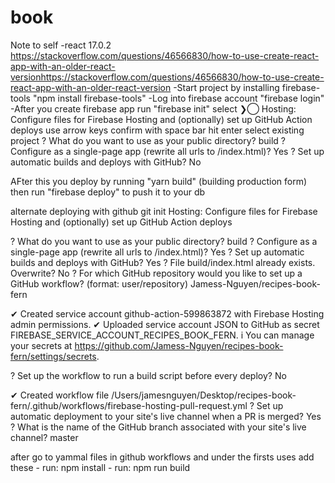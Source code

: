 # book

Note to self
-react 17.0.2 https://stackoverflow.com/questions/46566830/how-to-use-create-react-app-with-an-older-react-versionhttps://stackoverflow.com/questions/46566830/how-to-use-create-react-app-with-an-older-react-version
-Start project by installing firebase-tools "npm install firebase-tools"
-Log into firebase account "firebase login"
-After you create firebase app run "firebase init"
select ❯◯ Hosting: Configure files for Firebase Hosting and (optionally) set up GitHub Action deploys
use arrow keys confirm with space bar hit enter
select existing project
? What do you want to use as your public directory? build
? Configure as a single-page app (rewrite all urls to /index.html)? Yes
? Set up automatic builds and deploys with GitHub? No

AFter this you deploy by running "yarn build" (building production form)
then run "firebase deploy" to push it to your db

alternate deploying with github
git init
Hosting: Configure files for Firebase Hosting and (optionally) set up GitHub Action
deploys

? What do you want to use as your public directory? build
? Configure as a single-page app (rewrite all urls to /index.html)? Yes
? Set up automatic builds and deploys with GitHub? Yes
? File build/index.html already exists. Overwrite? No
? For which GitHub repository would you like to set up a GitHub workflow? (format: user/repository)
Jamess-Nguyen/recipes-book-fern

✔ Created service account github-action-599863872 with Firebase Hosting admin permissions.
✔ Uploaded service account JSON to GitHub as secret FIREBASE_SERVICE_ACCOUNT_RECIPES_BOOK_FERN.
i You can manage your secrets at https://github.com/Jamess-Nguyen/recipes-book-fern/settings/secrets.

? Set up the workflow to run a build script before every deploy? No

✔ Created workflow file /Users/jamesnguyen/Desktop/recipes-book-fern/.github/workflows/firebase-hosting-pull-request.yml
? Set up automatic deployment to your site's live channel when a PR is merged? Yes
? What is the name of the GitHub branch associated with your site's live channel? master

after go to yammal files in github workflows and under the firsts uses add these - run: npm install - run: npm run build
